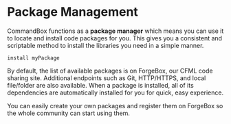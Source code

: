 # Package Management

CommandBox functions as a **package manager** which means you can use it to locate and install code packages for you. This gives you a consistent and scriptable method to install the libraries you need in a simple manner.

```
install myPackage
```

By default, the list of available packages is on ForgeBox, our CFML code sharing site. Additional endpoints such as Git, HTTP/HTTPS, and local file/folder are also available. When a package is installed, all of its dependencies are automatically installed for you for quick, easy experience.

You can easily create your own packages and register them on ForgeBox so the whole community can start using them.
